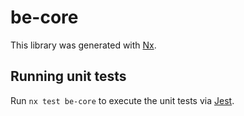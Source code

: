# be-core

This library was generated with [Nx](https://nx.dev).

## Running unit tests

Run `nx test be-core` to execute the unit tests via [Jest](https://jestjs.io).
